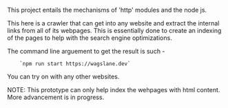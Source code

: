 This project entails the mechanisms of 'http' modules and the node js.

This here is a crawler that can get into any website and extract the internal links from all of its webpages. This is essentially done to create an indexing of the pages to help with the search engine optimizations.

The command line arguement to get the result is such - 
        
        `npm run start https://wagslane.dev`

You can try on with any other websites.

NOTE: This prototype can only help index the wehpages with html content. More advancement is in progress.
